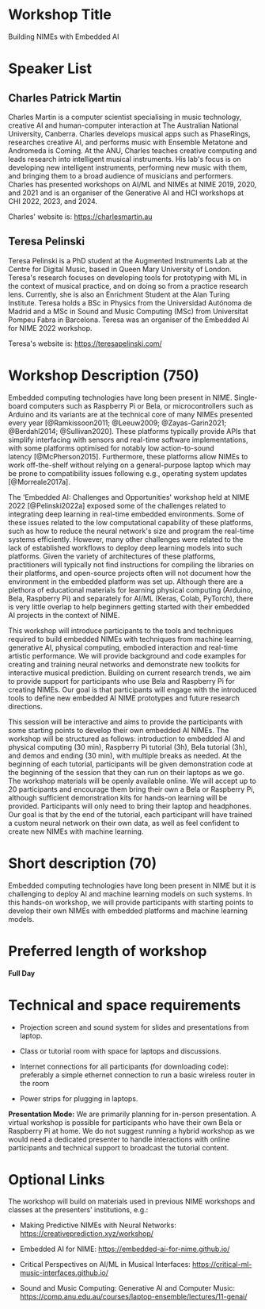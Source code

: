 # Workshop Title

Building NIMEs with Embedded AI

# Speaker List

## Charles Patrick Martin

Charles Martin is a computer scientist specialising in music technology,
creative AI and human-computer interaction at The Australian National
University, Canberra. Charles develops musical apps such as PhaseRings,
researches creative AI, and performs music with Ensemble Metatone and
Andromeda is Coming. At the ANU, Charles teaches creative computing and
leads research into intelligent musical instruments. His lab's focus is
on developing new intelligent instruments, performing new music with
them, and bringing them to a broad audience of musicians and performers.
Charles has presented workshops on AI/ML and NIMEs at NIME 2019, 2020,
and 2021 and is an organiser of the Generative AI and HCI workshops at
CHI 2022, 2023, and 2024.

Charles' website is: <https://charlesmartin.au>

## Teresa Pelinski

Teresa Pelinski is a PhD student at the Augmented Instruments Lab at the
Centre for Digital Music, based in Queen Mary University of London.
Teresa's research focuses on developing tools for prototyping with ML in
the context of musical practice, and on doing so from a practice
research lens. Currently, she is also an Enrichment Student at the Alan
Turing Institute. Teresa holds a BSc in Physics from the Universidad
Autónoma de Madrid and a MSc in Sound and Music Computing (MSc) from
Universitat Pompeu Fabra in Barcelona. Teresa was an organiser of the
Embedded AI for NIME 2022 workshop.

Teresa's website is: <https://teresapelinski.com/>

# Workshop Description (750)

Embedded computing technologies have long been present in NIME.
Single-board computers such as Raspberry Pi or Bela, or microcontrollers
such as Arduino and its variants are at the technical core of many NIMEs
presented every year
[@Ramkissoon2011; @Leeuw2009; @Zayas-Garin2021; @Berdahl2014; @Sullivan2020].
These platforms typically provide APIs that simplify interfacing with
sensors and real-time software implementations, with some platforms
optimised for notably low action-to-sound latency [@McPherson2015].
Furthermore, these platforms allow NIMEs to work off-the-shelf without
relying on a general-purpose laptop which may be prone to compatibility
issues following e.g., operating system updates [@Morreale2017a].

The 'Embedded AI: Challenges and Opportunities' workshop held at NIME
2022 [@Pelinski2022a] exposed some of the challenges related to
integrating deep learning in real-time embedded environments. Some of
these issues related to the low computational capability of these
platforms, such as how to reduce the neural network's size and program
the real-time systems efficiently. However, many other challenges were
related to the lack of established workflows to deploy deep learning
models into such platforms. Given the variety of architectures of these
platforms, practitioners will typically not find instructions for
compiling the libraries on their platforms, and open-source projects
often will not document how the environment in the embedded platform was
set up. Although there are a plethora of educational materials for
learning physical computing (Arduino, Bela, Raspberry Pi) and separately
for AI/ML (Keras, Colab, PyTorch), there is very little overlap to help
beginners getting started with their embedded AI projects in the context
of NIME.

This workshop will introduce participants to the tools and techniques
required to build embedded NIMEs with techniques from machine learning,
generative AI, physical computing, embodied interaction and real-time
artistic performance. We will provide background and code examples for
creating and training neural networks and demonstrate new toolkits for
interactive musical prediction. Building on current research trends, we
aim to provide support for participants who use Bela and Raspberry Pi
for creating NIMEs. Our goal is that participants will engage with the
introduced tools to define new embedded AI NIME prototypes and future
research directions.

This session will be interactive and aims to provide the participants
with some starting points to develop their own embedded AI NIMEs. The
workshop will be structured as follows: introduction to embedded AI and
physical computing (30 min), Raspberry Pi tutorial (3h), Bela tutorial
(3h), and demos and ending (30 min), with multiple breaks as needed. At
the beginning of each tutorial, participants will be given demonstration
code at the beginning of the session that they can run on their laptops
as we go. The workshop materials will be openly available online. We
will accept up to 20 participants and encourage them bring their own a
Bela or Raspberry Pi, although sufficient demonstration kits for
hands-on learning will be provided. Participants will only need to bring
their laptop and headphones. Our goal is that by the end of the
tutorial, each participant will have trained a custom neural network on
their own data, as well as feel confident to create new NIMEs with
machine learning.

# Short description (70)

Embedded computing technologies have long been present in NIME but it is
challenging to deploy AI and machine learning models on such systems. In
this hands-on workshop, we will provide participants with starting
points to develop their own NIMEs with embedded platforms and machine
learning models.

# Preferred length of workshop

**Full Day**

# Technical and space requirements

-   Projection screen and sound system for slides and presentations from
    laptop.

-   Class or tutorial room with space for laptops and discussions.

-   Internet connections for all participants (for downloading code):
    preferably a simple ethernet connection to run a basic wireless
    router in the room

-   Power strips for plugging in laptops.

**Presentation Mode:** We are primarily planning for in-person
presentation. A virtual workshop is possible for participants who have
their own Bela or Raspberry Pi at home. We do not suggest running a
hybrid workshop as we would need a dedicated presenter to handle
interactions with online participants and technical support to broadcast
the tutorial content.

# Optional Links

The workshop will build on materials used in previous NIME workshops and
classes at the presenters' institutions, e.g.:

-   Making Predictive NIMEs with Neural Networks:
    <https://creativeprediction.xyz/workshop/>

-   Embedded AI for NIME: <https://embedded-ai-for-nime.github.io/>

-   Critical Perspectives on AI/ML in Musical Interfaces:
    <https://critical-ml-music-interfaces.github.io/>

-   Sound and Music Computing: Generative AI and Computer Music:
    <https://comp.anu.edu.au/courses/laptop-ensemble/lectures/11-genai/>

[^1]: School of Computing, The Australian National University

[^2]: Centre for Digital Music, Queen Mary University of London
